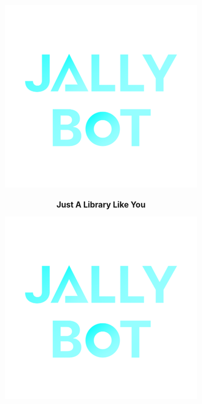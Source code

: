 <p align="center">
    <img src="./docs/logo.png">
</p>

## <div align="center">Just A Library Like You</div>


[![Demo](https://raw.githubusercontent.com/atomicai/jally/master/docs/logo.png)](https://raw.githubusercontent.com/atomicai/jally/docs/jally.gif)

